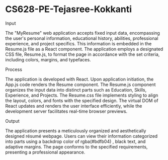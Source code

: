 # CS628-PE-Tejasree-Kokkanti

Input

The "MyResume" web application accepts fixed input data, encompassing the user's personal information, educational history, abilities, professional experience, and project specifics. This information is embedded in the Resume.js file as a React component. The application employs a designated CSS file, Resume.js, to format the page in accordance with the set criteria, including colors, margins, and typefaces.

Process

The application is developed with React. Upon application initiation, the App.js code renders the Resume component. The Resume.js component organizes the input data into distinct parts such as Education, Skills, Experience, and Projects. The Resume.css file implements styling to align the layout, colors, and fonts with the specified design. The virtual DOM of React updates and renders the user interface efficiently, while the development server facilitates real-time browser previews.

Output

The application presents a meticulously organized and aesthetically designed résumé webpage. Users can view their information categorized into parts using a backdrop color of rgba(#bdfb04) , black text, and adaptive margins. The page conforms to the specified requirements, presenting a professional appearance.

